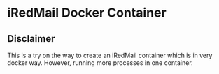# iRedMail Docker Container #

## Disclaimer


This is a try on the way to create an iRedMail container which is in very docker way. However, running more processes in one container. 